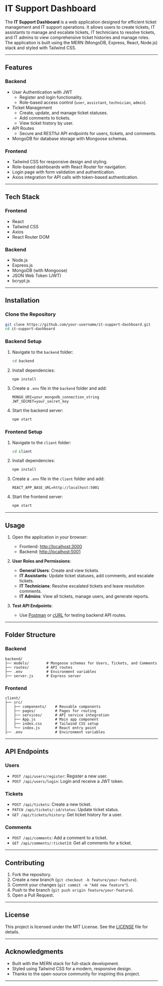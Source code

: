 # **IT Support Dashboard**

The **IT Support Dashboard** is a web application designed for efficient ticket management and IT support operations. It allows users to create tickets, IT assistants to manage and escalate tickets, IT technicians to resolve tickets, and IT admins to view comprehensive ticket histories and manage roles. The application is built using the MERN (MongoDB, Express, React, Node.js) stack and styled with Tailwind CSS.

---

## **Features**

### **Backend**
- User Authentication with JWT
  - Register and login functionality.
  - Role-based access control (`user`, `assistant`, `technician`, `admin`).
- Ticket Management
  - Create, update, and manage ticket statuses.
  - Add comments to tickets.
  - View ticket history by user.
- API Routes
  - Secure and RESTful API endpoints for users, tickets, and comments.
- MongoDB for database storage with Mongoose schemas.

### **Frontend**
- Tailwind CSS for responsive design and styling.
- Role-based dashboards with React Router for navigation.
- Login page with form validation and authentication.
- Axios integration for API calls with token-based authentication.

---

## **Tech Stack**

### **Frontend**
- React
- Tailwind CSS
- Axios
- React Router DOM

### **Backend**
- Node.js
- Express.js
- MongoDB (with Mongoose)
- JSON Web Token (JWT)
- bcrypt.js

---

## **Installation**

### **Clone the Repository**
```bash
git clone https://github.com/your-username/it-support-dashboard.git
cd it-support-dashboard
```

### **Backend Setup**
1. Navigate to the `backend` folder:
   ```bash
   cd backend
   ```

2. Install dependencies:
   ```bash
   npm install
   ```

3. Create a `.env` file in the `backend` folder and add:
   ```env
   MONGO_URI=your_mongodb_connection_string
   JWT_SECRET=your_secret_key
   ```

4. Start the backend server:
   ```bash
   npm start
   ```

### **Frontend Setup**
1. Navigate to the `client` folder:
   ```bash
   cd client
   ```

2. Install dependencies:
   ```bash
   npm install
   ```

3. Create a `.env` file in the `client` folder and add:
   ```env
   REACT_APP_BASE_URL=http://localhost:5001
   ```

4. Start the frontend server:
   ```bash
   npm start
   ```

---

## **Usage**

1. Open the application in your browser:
   - Frontend: [http://localhost:3000](http://localhost:3000)
   - Backend: [http://localhost:5001](http://localhost:5001)

2. **User Roles and Permissions**:
   - **General Users**: Create and view tickets.
   - **IT Assistants**: Update ticket statuses, add comments, and escalate tickets.
   - **IT Technicians**: Resolve escalated tickets and leave resolution comments.
   - **IT Admins**: View all tickets, manage users, and generate reports.

3. **Test API Endpoints**:
   - Use [Postman](https://www.postman.com/) or [cURL](https://curl.se/) for testing backend API routes.

---

## **Folder Structure**

### **Backend**
```
backend/
├── models/        # Mongoose schemas for Users, Tickets, and Comments
├── routes/        # API routes
├── .env           # Environment variables
├── server.js      # Express server
```

### **Frontend**
```
client/
├── src/
│   ├── components/    # Reusable components
│   ├── pages/         # Pages for routing
│   ├── services/      # API service integration
│   ├── App.js         # Main app component
│   ├── index.css      # Tailwind CSS setup
│   └── index.js       # React entry point
├── .env               # Environment variables
```

---

## **API Endpoints**

### **Users**
- `POST /api/users/register`: Register a new user.
- `POST /api/users/login`: Login and receive a JWT token.

### **Tickets**
- `POST /api/tickets`: Create a new ticket.
- `PATCH /api/tickets/:id/status`: Update ticket status.
- `GET /api/tickets/history`: Get ticket history for a user.

### **Comments**
- `POST /api/comments`: Add a comment to a ticket.
- `GET /api/comments/:ticketId`: Get all comments for a ticket.

---

## **Contributing**

1. Fork the repository.
2. Create a new branch (`git checkout -b feature/your-feature`).
3. Commit your changes (`git commit -m "Add new feature"`).
4. Push to the branch (`git push origin feature/your-feature`).
5. Open a Pull Request.

---

## **License**

This project is licensed under the MIT License. See the [LICENSE](LICENSE) file for details.

---

## **Acknowledgments**
- Built with the MERN stack for full-stack development.
- Styled using Tailwind CSS for a modern, responsive design.
- Thanks to the open-source community for inspiring this project.

---
